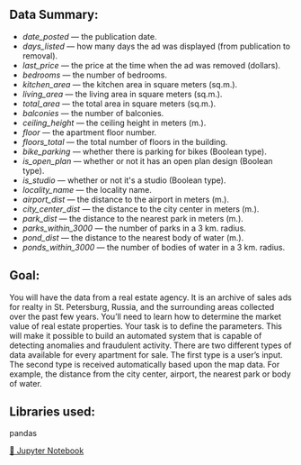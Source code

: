 ## Data Summary:

- *date_posted* — the publication date.
- *days_listed* — how many days the ad was displayed (from publication to removal).
- *last_price* — the price at the time when the ad was removed (dollars).
- *bedrooms* — the number of bedrooms.
- *kitchen_area* — the kitchen area in square meters (sq.m.).
- *living_area* — the living area in square meters (sq.m.).
- *total_area* — the total area in square meters (sq.m.).
- *balconies* — the number of balconies.
- *ceiling_height* — the ceiling height in meters (m.).
- *floor* — the apartment floor number.
- *floors_total* — the total number of floors in the building.
- *bike_parking* — whether there is parking for bikes (Boolean type).
- *is_open_plan* — whether or not it has an open plan design (Boolean type).
- *is_studio* — whether or not it's a studio (Boolean type).
- *locality_name* — the locality name.
- *airport_dist* — the distance to the airport in meters (m.).
- *city_center_dist* — the distance to the city center in meters (m.).
- *park_dist* — the distance to the nearest park in meters (m.).
- *parks_within_3000* — the number of parks in a 3 km. radius.
- *pond_dist* — the distance to the nearest body of water (m.).
- *ponds_within_3000* — the number of bodies of water in a 3 km. radius.

## Goal:

You will have the data from a real estate agency. It is an archive of sales ads for realty in St. Petersburg, Russia, and the surrounding areas collected over the past few years. You’ll need to learn how to determine the market value of real estate properties. Your task is to define the parameters. This will make it possible to build an automated system that is capable of detecting anomalies and fraudulent activity.
There are two different types of data available for every apartment for sale. The first type is a user’s input. The second type is received automatically based upon the map data. For example, the distance from the city center, airport, the nearest park or body of water.

## Libraries used:

pandas

[:snake: Jupyter Notebook](./Exploratory_Data_Analysis.ipynb)